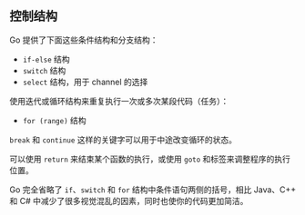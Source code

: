 ## 控制结构

Go 提供了下面这些条件结构和分支结构：

+ `if-else` 结构
+ `switch` 结构
+ `select` 结构，用于 channel 的选择

使用迭代或循环结构来重复执行一次或多次某段代码（任务）：

+ `for (range)` 结构

`break` 和 `continue` 这样的关键字可以用于中途改变循环的状态。

可以使用 `return` 来结束某个函数的执行，或使用 `goto` 和标签来调整程序的执行位置。

Go 完全省略了 `if`、`switch` 和 `for` 结构中条件语句两侧的括号，相比 Java、C++ 和 C# 中减少了很多视觉混乱的因素，同时也使你的代码更加简洁。


